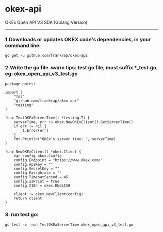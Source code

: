 # okex-api
OKEx Open API V3 SDK (Golang Version)

-----

### 1.Downloads or updates OKEX code's dependencies, in your command line:

```
go get -u github.com/frankrap/okex-api
```
### 2.Write the go file. warm tips: test go file, must suffix *_test.go, eg: okex_open_api_v3_test.go
```
package gotest

import (
	"fmt"
	"github.com/frankrap/okex-api"
	"testing"
)

func TestOKExServerTime(t *testing.T) {
	serverTime, err := okex.NewOKExClient().GetServerTime()
	if err != nil {
		t.Error(err)
	}
	fmt.Println("OKEx's server time: ", serverTime)
}

func NewOKExClient() *okex.Client {
	var config okex.Config
	config.Endpoint = "https://www.okex.com/"
	config.ApiKey = ""
	config.SecretKey = ""
	config.Passphrase = ""
	config.TimeoutSecond = 45
	config.IsPrint = true
	config.I18n = okex.ENGLISH

	client := okex.NewClient(config)
	return client
}
```
### 3. run test go:
```
go test -v -run TestOKExServerTime okex_open_api_v3_test.go
```